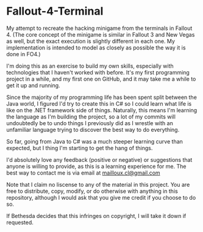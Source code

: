 # Fallout-4-Terminal
My attempt to recreate the hacking minigame from the terminals in Fallout 4. (The core concept of the minigame is similar in Fallout 3 
and New Vegas as well, but the exact execution is slightly different in each one. My implementation is intended to model as closely as 
possible the way it is done in FO4.)

I'm doing this as an exercise to build my own skills, especially with technologies that I haven't worked with before. It's my first 
programming project in a while, and my first one on GitHub, and it may take me a while to get it up and running.

Since the majority of my programming life has been spent split between the Java world, I figured I'd try to create this in C# so I could 
learn what life is like on the .NET framework side of things. Naturally, this means I'm learning the language as I'm building the 
project, so a lot of my commits will undoubtedly be to undo things I previously did as I wrestle with an unfamiliar language trying to 
discover the best way to do everything.

So far, going from Java to C# was a much steeper learning curve than expected, but I thing I'm starting to get the hang of things.

I'd absolutely love any feedback (positive or negative) or suggestions that anyone is willing to provide, as this is a learning 
experience for me. The best way to contact me is via email at mailloux.cl@gmail.com

Note that I claim no liscense to any of the material in this project. You are free to distribute, copy, modify, or do otherwise with 
anything in this repository, although I would ask that you give me credit if you choose to do so.

If Bethesda decides that this infringes on copyright, I will take it down if requested.
